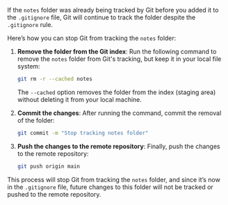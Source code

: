 If the `notes` folder was already being tracked by Git before you added it to the `.gitignore` file, Git will continue to track the folder despite the `.gitignore` rule.

Here’s how you can stop Git from tracking the `notes` folder:

1. **Remove the folder from the Git index**:
   Run the following command to remove the `notes` folder from Git's tracking, but keep it in your local file system:
   
   ```bash
   git rm -r --cached notes
   ```

   The `--cached` option removes the folder from the index (staging area) without deleting it from your local machine.

2. **Commit the changes**:
   After running the command, commit the removal of the folder:
   
   ```bash
   git commit -m "Stop tracking notes folder"
   ```

3. **Push the changes to the remote repository**:
   Finally, push the changes to the remote repository:
   
   ```bash
   git push origin main
   ```

This process will stop Git from tracking the `notes` folder, and since it’s now in the `.gitignore` file, future changes to this folder will not be tracked or pushed to the remote repository.